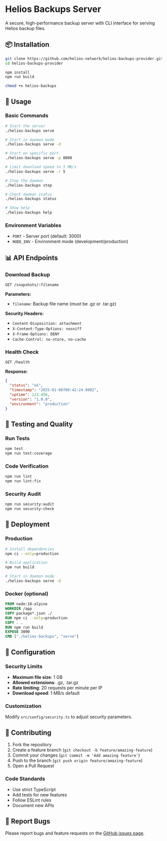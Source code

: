 # Helios Backups Server

A secure, high-performance backup server with CLI interface for serving Helios backup files.

## 📦 Installation

```bash
git clone https://github.com/helios-network/helios-backups-provider.git
cd helios-backups-provider

npm install
npm run build

chmod +x helios-backups
```

## 🔧 Usage

### Basic Commands

```bash
# Start the server
./helios-backups serve

# Start in daemon mode
./helios-backups serve -d

# Start on specific port
./helios-backups serve -p 8080

# Limit download speed to 5 MB/s
./helios-backups serve -r 5

# Stop the daemon
./helios-backups stop

# Check daemon status
./helios-backups status

# Show help
./helios-backups help
```

### Environment Variables

- `PORT` - Server port (default: 3000)
- `NODE_ENV` - Environment mode (development/production)

## 📊 API Endpoints

### Download Backup
```
GET /snapshots/:filename
```

**Parameters:**
- `filename`: Backup file name (must be .gz or .tar.gz)

**Security Headers:**
- `Content-Disposition: attachment`
- `X-Content-Type-Options: nosniff`
- `X-Frame-Options: DENY`
- `Cache-Control: no-store, no-cache`

### Health Check
```
GET /health
```

**Response:**
```json
{
  "status": "ok",
  "timestamp": "2025-01-06T00:42:24.000Z",
  "uptime": 123.456,
  "version": "1.0.0",
  "environment": "production"
}
```

## 🧪 Testing and Quality

### Run Tests
```bash
npm test
npm run test:coverage
```

### Code Verification
```bash
npm run lint
npm run lint:fix
```

### Security Audit
```bash
npm run security:audit
npm run security:check
```

## 🚀 Deployment

### Production
```bash
# Install dependencies
npm ci --only=production

# Build application
npm run build

# Start in daemon mode
./helios-backups serve -d
```

### Docker (optional)
```dockerfile
FROM node:18-alpine
WORKDIR /app
COPY package*.json ./
RUN npm ci --only=production
COPY . .
RUN npm run build
EXPOSE 3000
CMD ["./helios-backups", "serve"]
```

## 🔧 Configuration

### Security Limits
- **Maximum file size**: 1 GB
- **Allowed extensions**: .gz, .tar.gz
- **Rate limiting**: 20 requests per minute per IP
- **Download speed**: 1 MB/s default

### Customization
Modify `src/config/security.ts` to adjust security parameters.

## 🤝 Contributing

1. Fork the repository
2. Create a feature branch (`git checkout -b feature/amazing-feature`)
3. Commit your changes (`git commit -m 'Add amazing feature'`)
4. Push to the branch (`git push origin feature/amazing-feature`)
5. Open a Pull Request

### Code Standards
- Use strict TypeScript
- Add tests for new features
- Follow ESLint rules
- Document new APIs

## 🐛 Report Bugs

Please report bugs and feature requests on the [GitHub issues page](https://github.com/helios-network/helios-backups-provider/issues).